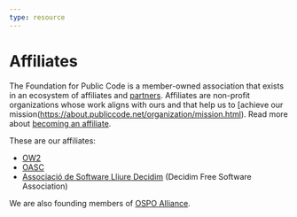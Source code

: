 ```yaml
---
type: resource
---
```


# Affiliates

The Foundation for Public Code is a member-owned association that exists in an ecosystem of affiliates and [partners](partnerships.md).
Affiliates are non-profit organizations whose work aligns with ours and that help us to [achieve our mission(https://about.publiccode.net/organization/mission.html).
Read more about [becoming an affiliate](../activities/creating-affiliations/index.md).

These are our affiliates:

* [OW2](https://www.ow2.org/)
* [OASC](https://oascities.org/)
* [Associació de Software Lliure Decidim](https://decidim.org) (Decidim Free Software Association)

We are also founding members of [OSPO Alliance](https://ospo.zone/).
